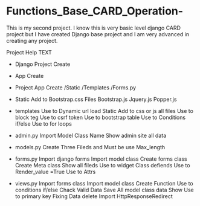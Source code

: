 # Functions_Base_CARD_Operation-
This is my second project. I know this is very basic level django CARD project but I have created  Django base project and I am very advanced in creating any project.

Project Help TEXT

* Django Project Create
* App Create
* Project App Create
  /Static
  /Templates
  /Forms.py
  
* Static
  Add to Bootstrap.css Files
  Bootstrap.js
  Jquery.js
  Popper.js
  
* templates
  Use to Dynamic url
  load Static
  Add to css or js all files
  Use to block teg
  Use to csrf token
  Use to bootstrap table
  Use to Conditions if/else
  Use to for loops
  
* admin.py
  Import Model Class Name
  Show admin site all data

* models.py
  Create Three Fileds and Must be use Max_length
  
* forms.py
  Import django forms
  Import model class
  Create forms class
  Create Meta class
  Show all fileds
  Use to widget  Class defiends
  Use to Render_value =True
  Use to Attrs
* views.py
  Import forms class
  Import model class
  Create Function
  Use to conditions if/else
  Chack Valid
  Data Save
  All model class data Show
  Use to primary key
  Fixing Data delete
  Import HttpResponseRedirect
  
  
  
  
